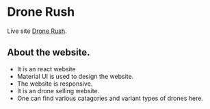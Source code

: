 # Drone Rush

Live site [Drone Rush](https://drone-rush.web.app/).

## About the website.

- It is an react website
- Material UI is used to design the website.
- The website is responsive.
- It is an drone selling website.
- One can find various catagories and variant types of drones here.
